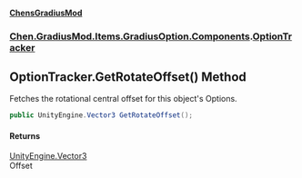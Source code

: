 #### [ChensGradiusMod](index 'index')
### [Chen.GradiusMod.Items.GradiusOption.Components](3b19l5ocTqQsEH2QAbTnXQ 'Chen.GradiusMod.Items.GradiusOption.Components').[OptionTracker](u7j6jwd4UkMG2C3FwVR27w 'Chen.GradiusMod.Items.GradiusOption.Components.OptionTracker')
## OptionTracker.GetRotateOffset() Method
Fetches the rotational central offset for this object's Options.  
```csharp
public UnityEngine.Vector3 GetRotateOffset();
```
#### Returns
[UnityEngine.Vector3](https://docs.microsoft.com/en-us/dotnet/api/UnityEngine.Vector3 'UnityEngine.Vector3')  
Offset
